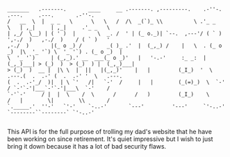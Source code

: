 ```
_______   .-------.       ____     __ .-------. ,---------.    .-''-.    .---.     .---.       .-''-.  
/   __  \  |  _ _   \      \   \   /  /\  _(`)_ \\          \ .'_ _   \   | ,_|     | ,_|     .'_ _   \
| ,_/  \__) | ( ' )  |       \  _. /  ' | (_ o._)| `--.  ,---'/ ( ` )   ',-./  )   ,-./  )    / ( ` )   '
,-./  )       |(_ o _) /        _( )_ .'  |  (_,_) /    |   \  . (_ o _)  |\  '_ '`) \  '_ '`) . (_ o _)  |
\  '_ '`)     | (_,_).' __  ___(_ o _)'   |   '-.-'     :_ _:  |  (_,_)___| > (_)  )  > (_)  ) |  (_,_)___|
> (_)  )  __ |  |\ \  |  ||   |(_,_)'    |   |         (_I_)  '  \   .---.(  .  .-' (  .  .-' '  \   .---.
(  .  .-'_/  )|  | \ `'   /|   `-'  /     |   |        (_(=)_)  \  `-'    / `-'`-'|___`-'`-'|___\  `-'    /
`-'`-'     / |  |  \    /  \      /      /   )         (_I_)    \       /   |        \|        \\       /
`._____.'  ''-'   `'-'    `-..-'       `---'         '---'     `'-..-'    `--------``--------` `'-..-'  
                                                                                                                                          
```
This API is for the full purpose of trolling my dad's website that he have been working on since retirement.  It's quiet impressive but I wish to just bring it down because it has a lot of bad security flaws.
